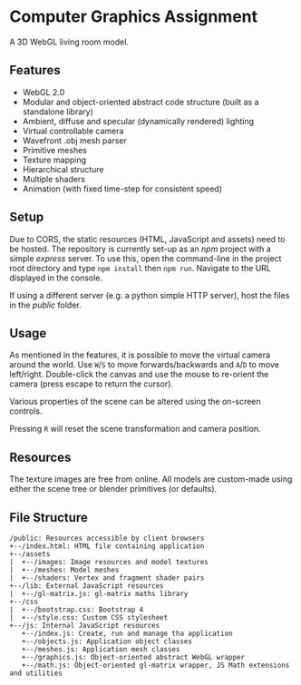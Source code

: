 # Computer Graphics Assignment
A 3D WebGL living room model.

## Features
- WebGL 2.0
- Modular and object-oriented abstract code structure (built as a standalone library)
- Ambient, diffuse and specular (dynamically rendered) lighting
- Virtual controllable camera
- Wavefront .obj mesh parser
- Primitive meshes
- Texture mapping
- Hierarchical structure
- Multiple shaders
- Animation (with fixed time-step for consistent speed)

## Setup
Due to CORS, the static resources (HTML, JavaScript and assets) need to be hosted.
The repository is currently set-up as an _npm_ project with a simple _express_ server.
To use this, open the command-line in the project root directory and type `npm install` then `npm run`.
Navigate to the URL displayed in the console.

If using a different server (e.g. a python simple HTTP server), host the files in the _public_ folder.

## Usage
As mentioned in the features, it is possible to move the virtual camera around the world.
Use `W`/`S` to move forwards/backwards and `A`/`D` to move left/right.
Double-click the canvas and use the mouse to re-orient the camera (press escape to return the cursor).

Various properties of the scene can be altered using the on-screen controls. 

Pressing `R` will reset the scene transformation and camera position.

## Resources
The texture images are free from online. All models are custom-made using either the scene tree or blender primitives (or defaults).

## File Structure
```
/public: Resources accessible by client browsers
+--/index.html: HTML file containing application
+--/assets
|  +--/images: Image resources and model textures
|  +--/meshes: Model meshes
|  +--/shaders: Vertex and fragment shader pairs
+--/lib: External JavaScript resources
|  +--/gl-matrix.js: gl-matrix maths library
+--/css
|  +--/bootstrap.css: Bootstrap 4
|  +--/style.css: Custom CSS stylesheet
+--/js: Internal JavaScript resources
   +--/index.js: Create, run and manage tha application
   +--/objects.js: Application object classes
   +--/meshes.js: Application mesh classes
   +--/graphics.js: Object-oriented abstract WebGL wrapper
   +--/math.js: Object-oriented gl-matrix wrapper, JS Math extensions and utilities
```
